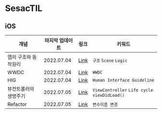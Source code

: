 # SesacTIL


## iOS 

| 개념  |  마지막 업데이트  | 링크 | 키워드  |   
|---|---|---|---|
| 앱의 구조와 동작원리  |  2022.07.04 | [Link](https://github.com/heydoy/SesacTIL/issues/1#issue-1293263127)   | `구조` `Scene` `Logic` | 
| WWDC | 2022.07.04  | [Link](https://github.com/heydoy/SesacTIL/issues/2#issue-1293266122)   | `WWDC`  | 
|  HIG | 2022.07.04  |  [Link](https://github.com/heydoy/SesacTIL/issues/3#issue-1293268939)  |  `Human Interface Guideline` | 
|  뷰컨트롤러의 생명주기 | 2022.07.05  |  [Link](https://github.com/heydoy/SesacTIL/issues/4#issue-1293884374)  |  `ViewController` `Life cycle` `viewDidLoad()`  | 
| Refactor | 2022.07.05 | [Link](https://github.com/heydoy/SesacTIL/issues/5#issue-1293887628) |`변수이름 변경`|
